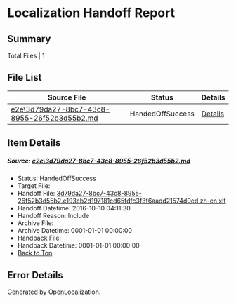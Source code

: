 # <a name='report-top'></a> Localization Handoff Report

## Summary
 Total Files | 1

## File List
 Source File | Status | Details 
 ----------- | ------ | ------- 
 [e2e\3d79da27-8bc7-43c8-8955-26f52b3d55b2.md](https://github.com/OpenLocalizationTestOrg/ol-test0/blob/c329167b133276fd01116bec35f8b7d97f40b37a/e2e/3d79da27-8bc7-43c8-8955-26f52b3d55b2.md) | HandedOffSuccess | [Details](#c8239dac9781b0284b70928afd51cfb0125338af1)

## Item Details
##### <a name='c8239dac9781b0284b70928afd51cfb0125338af1'></a> Source: [e2e\3d79da27-8bc7-43c8-8955-26f52b3d55b2.md](https://github.com/OpenLocalizationTestOrg/ol-test0/blob/c329167b133276fd01116bec35f8b7d97f40b37a/e2e/3d79da27-8bc7-43c8-8955-26f52b3d55b2.md)
* Status: HandedOffSuccess
* Target File: 
* Handoff File: [3d79da27-8bc7-43c8-8955-26f52b3d55b2.e193cb2d197181cd65fdfc3f3f6aadd21574d0ed.zh-cn.xlf](https://github.com/OpenLocalizationTestOrg/ol-test0-handoff/blob/502d1e4793646145dcf328cfac94f1eb310d27b4/ol-handoff/OpenLocalizationTestOrg/ol-test0-zhcn/qimu/ht/3d79da27-8bc7-43c8-8955-26f52b3d55b2.e193cb2d197181cd65fdfc3f3f6aadd21574d0ed.zh-cn.xlf)
* Handoff Datetime: 2016-10-10 04:11:30
* Handoff Reason: Include
* Archive File: 
* Archive Datetime: 0001-01-01 00:00:00
* Handback File: 
* Handback Datetime: 0001-01-01 00:00:00
* [Back to Top](#report-top)


## Error Details

Generated by OpenLocalization.
